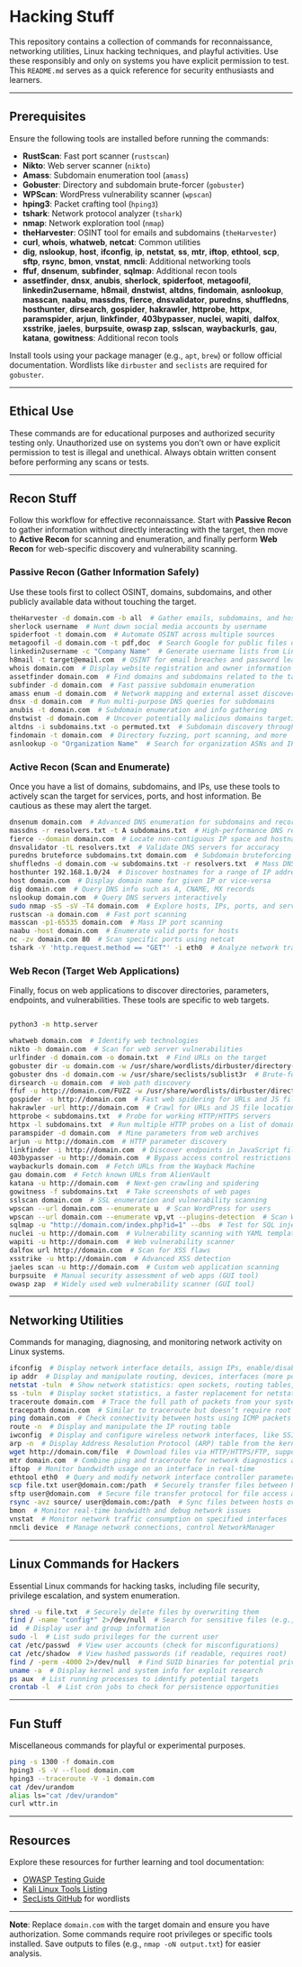 # Hacking Stuff

This repository contains a collection of commands for reconnaissance, networking utilities, Linux hacking techniques, and playful activities. Use these responsibly and only on systems you have explicit permission to test. This `README.md` serves as a quick reference for security enthusiasts and learners.

---

## Prerequisites

Ensure the following tools are installed before running the commands:

- **RustScan**: Fast port scanner (`rustscan`)
- **Nikto**: Web server scanner (`nikto`)
- **Amass**: Subdomain enumeration tool (`amass`)
- **Gobuster**: Directory and subdomain brute-forcer (`gobuster`)
- **WPScan**: WordPress vulnerability scanner (`wpscan`)
- **hping3**: Packet crafting tool (`hping3`)
- **tshark**: Network protocol analyzer (`tshark`)
- **nmap**: Network exploration tool (`nmap`)
- **theHarvester**: OSINT tool for emails and subdomains (`theHarvester`)
- **curl**, **whois**, **whatweb**, **netcat**: Common utilities
- **dig**, **nslookup**, **host**, **ifconfig**, **ip**, **netstat**, **ss**, **mtr**, **iftop**, **ethtool**, **scp**, **sftp**, **rsync**, **bmon**, **vnstat**, **nmcli**: Additional networking tools
- **ffuf**, **dnsenum**, **subfinder**, **sqlmap**: Additional recon tools
- **assetfinder**, **dnsx**, **anubis**, **sherlock**, **spiderfoot**, **metagoofil**, **linkedin2username**, **h8mail**, **dnstwist**, **altdns**, **findomain**, **asnlookup**, **masscan**, **naabu**, **massdns**, **fierce**, **dnsvalidator**, **puredns**, **shuffledns**, **hosthunter**, **dirsearch**, **gospider**, **hakrawler**, **httprobe**, **httpx**, **paramspider**, **arjun**, **linkfinder**, **403bypasser**, **nuclei**, **wapiti**, **dalfox**, **xsstrike**, **jaeles**, **burpsuite**, **owasp zap**, **sslscan**, **waybackurls**, **gau**, **katana**, **gowitness**: Additional recon tools

Install tools using your package manager (e.g., `apt`, `brew`) or follow official documentation. Wordlists like `dirbuster` and `seclists` are required for `gobuster`.

---

## Ethical Use

These commands are for educational purposes and authorized security testing only. Unauthorized use on systems you don’t own or have explicit permission to test is illegal and unethical. Always obtain written consent before performing any scans or tests.

---

## Recon Stuff

Follow this workflow for effective reconnaissance. Start with **Passive Recon** to gather information without directly interacting with the target, then move to **Active Recon** for scanning and enumeration, and finally perform **Web Recon** for web-specific discovery and vulnerability scanning.

### Passive Recon (Gather Information Safely)

Use these tools first to collect OSINT, domains, subdomains, and other publicly available data without touching the target.

```bash
theHarvester -d domain.com -b all  # Gather emails, subdomains, and hosts via OSINT
sherlock username  # Hunt down social media accounts by username
spiderfoot -t domain.com  # Automate OSINT across multiple sources
metagoofil -d domain.com -t pdf,doc  # Search Google for public files on the target site
linkedin2username -c "Company Name"  # Generate username lists from LinkedIn companies
h8mail -t target@email.com  # OSINT for email breaches and password leaks
whois domain.com  # Display website registration and owner information
assetfinder domain.com  # Find domains and subdomains related to the target
subfinder -d domain.com  # Fast passive subdomain enumeration
amass enum -d domain.com  # Network mapping and external asset discovery
dnsx -d domain.com  # Run multi-purpose DNS queries for subdomains
anubis -t domain.com  # Subdomain enumeration and info gathering
dnstwist -d domain.com  # Uncover potentially malicious domains targeting your org
altdns -i subdomains.txt -o permuted.txt  # Subdomain discovery through alterations
findomain -t domain.com  # Directory fuzzing, port scanning, and more
asnlookup -o "Organization Name"  # Search for organization ASNs and IP space
```

### Active Recon (Scan and Enumerate)

Once you have a list of domains, subdomains, and IPs, use these tools to actively scan the target for services, ports, and host information. Be cautious as these may alert the target.

```bash
dnsenum domain.com  # Advanced DNS enumeration for subdomains and records
massdns -r resolvers.txt -t A subdomains.txt  # High-performance DNS resolution
fierce --domain domain.com  # Locate non-contiguous IP space and hostnames
dnsvalidator -tL resolvers.txt  # Validate DNS servers for accuracy
puredns bruteforce subdomains.txt domain.com  # Subdomain bruteforcing with wildcard filtering
shuffledns -d domain.com -w subdomains.txt -r resolvers.txt  # Mass DNS bruteforcing with wildcard handling
hosthunter 192.168.1.0/24  # Discover hostnames for a range of IP addresses
host domain.com  # Display domain name for given IP or vice-versa
dig domain.com  # Query DNS info such as A, CNAME, MX records
nslookup domain.com  # Query DNS servers interactively
sudo nmap -sS -sV -T4 domain.com  # Explore hosts, IPs, ports, and services
rustscan -a domain.com  # Fast port scanning
masscan -p1-65535 domain.com  # Mass IP port scanning
naabu -host domain.com  # Enumerate valid ports for hosts
nc -zv domain.com 80  # Scan specific ports using netcat
tshark -Y 'http.request.method == "GET"' -i eth0  # Analyze network traffic, capture packets
```

### Web Recon (Target Web Applications)

Finally, focus on web applications to discover directories, parameters, endpoints, and vulnerabilities. These tools are specific to web targets.

```bash

python3 -m http.server

whatweb domain.com  # Identify web technologies
nikto -h domain.com  # Scan for web server vulnerabilities
urlfinder -d domain.com -o domain.txt  # Find URLs on the target
gobuster dir -u domain.com -w /usr/share/wordlists/dirbuster/directory-list-2.3-medium.txt  # Brute-force directories
gobuster dns -d domain.com -w /usr/share/seclists/sublist3r  # Brute-force subdomains
dirsearch -u domain.com  # Web path discovery
ffuf -u http://domain.com/FUZZ -w /usr/share/wordlists/dirbuster/directory-list-2.3-medium.txt  # Fast web fuzzing
gospider -s http://domain.com  # Fast web spidering for URLs and JS files
hakrawler -url http://domain.com  # Crawl for URLs and JS file locations
httprobe < subdomains.txt  # Probe for working HTTP/HTTPS servers
httpx -l subdomains.txt  # Run multiple HTTP probes on a list of domains
paramspider -d domain.com  # Mine parameters from web archives
arjun -u http://domain.com  # HTTP parameter discovery
linkfinder -i http://domain.com  # Discover endpoints in JavaScript files
403bypasser -u http://domain.com  # Bypass access control restrictions
waybackurls domain.com  # Fetch URLs from the Wayback Machine
gau domain.com  # Fetch known URLs from AlienVault
katana -u http://domain.com  # Next-gen crawling and spidering
gowitness -f subdomains.txt  # Take screenshots of web pages
sslscan domain.com  # SSL enumeration and vulnerability scanning
wpscan --url domain.com --enumerate u  # Scan WordPress for users
wpscan --url domain.com --enumerate vp,vt --plugins-detection  # Scan WordPress for plugins/themes
sqlmap -u "http://domain.com/index.php?id=1" --dbs  # Test for SQL injection
nuclei -u http://domain.com  # Vulnerability scanning with YAML templates
wapiti -u http://domain.com  # Web vulnerability scanner
dalfox url http://domain.com  # Scan for XSS flaws
xsstrike -u http://domain.com  # Advanced XSS detection
jaeles scan -u http://domain.com  # Custom web application scanning
burpsuite  # Manual security assessment of web apps (GUI tool)
owasp zap  # Widely used web vulnerability scanner (GUI tool)
```

---

## Networking Utilities

Commands for managing, diagnosing, and monitoring network activity on Linux systems.

```bash
ifconfig  # Display network interface details, assign IPs, enable/disable interfaces
ip addr  # Display and manipulate routing, devices, interfaces (more powerful than ifconfig)
netstat -tuln  # Show network statistics: open sockets, routing tables, connection info
ss -tuln  # Display socket statistics, a faster replacement for netstat
traceroute domain.com  # Trace the full path of packets from your system to another host
tracepath domain.com  # Similar to traceroute but doesn’t require root privileges
ping domain.com  # Check connectivity between hosts using ICMP packets
route -n  # Display and manipulate the IP routing table
iwconfig  # Display and configure wireless network interfaces, like SSID and encryption
arp -n  # Display Address Resolution Protocol (ARP) table from the kernel
wget http://domain.com/file  # Download files via HTTP/HTTPS/FTP, supports multiple files
mtr domain.com  # Combine ping and traceroute for network diagnostics and live monitoring
iftop  # Monitor bandwidth usage on an interface in real-time
ethtool eth0  # Query and modify network interface controller parameters
scp file.txt user@domain.com:/path  # Securely transfer files between hosts using SSH
sftp user@domain.com  # Secure file transfer protocol for file access and transfer
rsync -avz source/ user@domain.com:/path  # Sync files between hosts over SSH, efficient for large data
bmon  # Monitor real-time bandwidth and debug network issues
vnstat  # Monitor network traffic consumption on specified interfaces
nmcli device  # Manage network connections, control NetworkManager
```

---

## Linux Commands for Hackers

Essential Linux commands for hacking tasks, including file security, privilege escalation, and system enumeration.

```bash
shred -u file.txt  # Securely delete files by overwriting them
find / -name "config*" 2>/dev/null  # Search for sensitive files (e.g., configs)
id  # Display user and group information
sudo -l  # List sudo privileges for the current user
cat /etc/passwd  # View user accounts (check for misconfigurations)
cat /etc/shadow  # View hashed passwords (if readable, requires root)
find / -perm -4000 2>/dev/null  # Find SUID binaries for potential privilege escalation
uname -a  # Display kernel and system info for exploit research
ps aux  # List running processes to identify potential targets
crontab -l  # List cron jobs to check for persistence opportunities
```

---

## Fun Stuff

Miscellaneous commands for playful or experimental purposes.

```bash
ping -s 1300 -f domain.com
hping3 -S -V --flood domain.com
hping3 --traceroute -V -1 domain.com
cat /dev/urandom
alias ls="cat /dev/urandom"
curl wttr.in
```

---

## Resources

Explore these resources for further learning and tool documentation:

- [OWASP Testing Guide](https://owasp.org/www-project-web-security-testing-guide/)
- [Kali Linux Tools Listing](https://www.kali.org/tools/)
- [SecLists GitHub](https://github.com/danielmiessler/SecLists) for wordlists

---

**Note**: Replace `domain.com` with the target domain and ensure you have authorization. Some commands require root privileges or specific tools installed. Save outputs to files (e.g., `nmap -oN output.txt`) for easier analysis.
